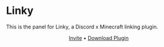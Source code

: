 # Linky

This is the panel for Linky, a Discord x Minecraft linking plugin.

<p align="center">
  <a href="https://discord.com/oauth2/authorize?client_id=1104056681731727460&permissions=268435456&scope=bot&disable_guild_select=true&guild_id=1104059656906756179">Invite</a>
•
  <a href="https://github.com/linkymc/Plugin/releases/tag/latest">Download Plugin</a>
</p>
